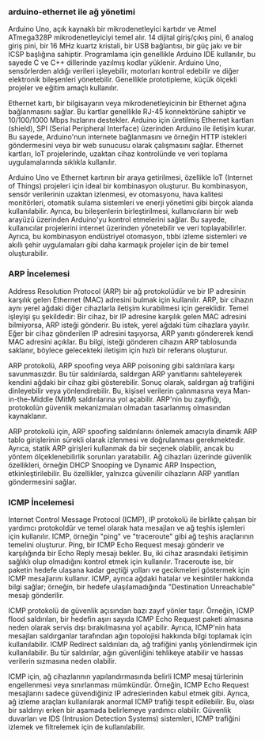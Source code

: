 ### arduino-ethernet ile ağ yönetimi
Arduino Uno, açık kaynaklı bir mikrodenetleyici kartıdır ve Atmel ATmega328P mikrodenetleyiciyi temel alır. 14 dijital giriş/çıkış pini, 6 analog giriş pini, bir 16 MHz kuartz kristali, bir USB bağlantısı, bir güç jakı ve bir ICSP başlığına sahiptir. Programlama için genellikle Arduino IDE kullanılır, bu sayede C ve C++ dillerinde yazılmış kodlar yüklenir. Arduino Uno, sensörlerden aldığı verileri işleyebilir, motorları kontrol edebilir ve diğer elektronik bileşenleri yönetebilir. Genellikle prototipleme, küçük ölçekli projeler ve eğitim amaçlı kullanılır.

Ethernet kartı, bir bilgisayarın veya mikrodenetleyicinin bir Ethernet ağına bağlanmasını sağlar. Bu kartlar genellikle RJ-45 konnektörüne sahiptir ve 10/100/1000 Mbps hızlarını destekler. Arduino için üretilmiş Ethernet kartları (shield), SPI (Serial Peripheral Interface) üzerinden Arduino ile iletişim kurar. Bu sayede, Arduino'nun internete bağlanmasını ve örneğin HTTP istekleri göndermesini veya bir web sunucusu olarak çalışmasını sağlar. Ethernet kartları, IoT projelerinde, uzaktan cihaz kontrolünde ve veri toplama uygulamalarında sıklıkla kullanılır.

Arduino Uno ve Ethernet kartının bir araya getirilmesi, özellikle IoT (Internet of Things) projeleri için ideal bir kombinasyon oluşturur. Bu kombinasyon, sensör verilerinin uzaktan izlenmesi, ev otomasyonu, hava kalitesi monitörleri, otomatik sulama sistemleri ve enerji yönetimi gibi birçok alanda kullanılabilir. Ayrıca, bu bileşenlerin birleştirilmesi, kullanıcıların bir web arayüzü üzerinden Arduino'yu kontrol etmelerini sağlar. Bu sayede, kullanıcılar projelerini internet üzerinden yönetebilir ve veri toplayabilirler. Ayrıca, bu kombinasyon endüstriyel otomasyon, tıbbi izleme sistemleri ve akıllı şehir uygulamaları gibi daha karmaşık projeler için de bir temel oluşturabilir.

### ARP İncelemesi
Address Resolution Protocol (ARP) bir ağ protokolüdür ve bir IP adresinin karşılık gelen Ethernet (MAC) adresini bulmak için kullanılır. ARP, bir cihazın aynı yerel ağdaki diğer cihazlarla iletişim kurabilmesi için gereklidir. Temel işleyişi şu şekildedir: Bir cihaz, bir IP adresine karşılık gelen MAC adresini bilmiyorsa, ARP isteği gönderir. Bu istek, yerel ağdaki tüm cihazlara yayılır. Eğer bir cihaz gönderilen IP adresini taşıyorsa, ARP yanıtı göndererek kendi MAC adresini açıklar. Bu bilgi, isteği gönderen cihazın ARP tablosunda saklanır, böylece gelecekteki iletişim için hızlı bir referans oluşturur.

ARP protokolü, ARP spoofing veya ARP poisoning gibi saldırılara karşı savunmasızdır. Bu tür saldırılarda, saldırgan ARP yanıtlarını sahteleyerek kendini ağdaki bir cihaz gibi gösterebilir. Sonuç olarak, saldırgan ağ trafiğini dinleyebilir veya yönlendirebilir. Bu, kişisel verilerin çalınmasına veya Man-in-the-Middle (MitM) saldırılarına yol açabilir. ARP'nin bu zayıflığı, protokolün güvenlik mekanizmaları olmadan tasarlanmış olmasından kaynaklanır.

ARP protokolü için, ARP spoofing saldırılarını önlemek amacıyla dinamik ARP tablo girişlerinin sürekli olarak izlenmesi ve doğrulanması gerekmektedir. Ayrıca, statik ARP girişleri kullanmak da bir seçenek olabilir, ancak bu yöntem ölçeklenebilirlik sorunları yaratabilir. Ağ cihazları üzerinde güvenlik özellikleri, örneğin DHCP Snooping ve Dynamic ARP Inspection, etkinleştirilebilir. Bu özellikler, yalnızca güvenilir cihazların ARP yanıtları göndermesini sağlar.

### ICMP İncelemesi
Internet Control Message Protocol (ICMP), IP protokolü ile birlikte çalışan bir yardımcı protokoldür ve temel olarak hata mesajları ve ağ teşhis işlemleri için kullanılır. ICMP, örneğin "ping" ve "traceroute" gibi ağ teşhis araçlarının temelini oluşturur. Ping, bir ICMP Echo Request mesajı gönderir ve karşılığında bir Echo Reply mesajı bekler. Bu, iki cihaz arasındaki iletişimin sağlıklı olup olmadığını kontrol etmek için kullanılır. Traceroute ise, bir paketin hedefe ulaşana kadar geçtiği yolları ve gecikmeleri göstermek için ICMP mesajlarını kullanır. ICMP, ayrıca ağdaki hatalar ve kesintiler hakkında bilgi sağlar; örneğin, bir hedefe ulaşılamadığında "Destination Unreachable" mesajı gönderilir.

ICMP protokolü de güvenlik açısından bazı zayıf yönler taşır. Örneğin, ICMP flood saldırıları, bir hedefin aşırı sayıda ICMP Echo Request paketi almasına neden olarak servis dışı bırakılmasına yol açabilir. Ayrıca, ICMP'nin hata mesajları saldırganlar tarafından ağın topolojisi hakkında bilgi toplamak için kullanılabilir. ICMP Redirect saldırıları da, ağ trafiğini yanlış yönlendirmek için kullanılabilir. Bu tür saldırılar, ağın güvenliğini tehlikeye atabilir ve hassas verilerin sızmasına neden olabilir.

ICMP için, ağ cihazlarının yapılandırmasında belirli ICMP mesaj türlerinin engellenmesi veya sınırlanması mümkündür. Örneğin, ICMP Echo Request mesajlarını sadece güvendiğiniz IP adreslerinden kabul etmek gibi. Ayrıca, ağ izleme araçları kullanılarak anormal ICMP trafiği tespit edilebilir. Bu, olası bir saldırıyı erken bir aşamada belirlemeye yardımcı olabilir. Güvenlik duvarları ve IDS (Intrusion Detection Systems) sistemleri, ICMP trafiğini izlemek ve filtrelemek için de kullanılabilir.
